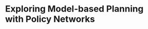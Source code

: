 # Exploring Model-based Planning with Policy Networks

[ICLR]: https://iclr.cc/virtual_2020/poster_H1exf64KwH.html
[GitHub]: https://github.com/WilsonWangTHU/POPLIN

